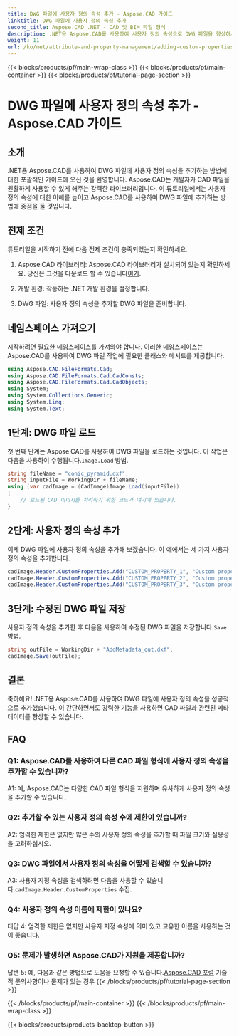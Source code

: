 ```yaml
---
title: DWG 파일에 사용자 정의 속성 추가 - Aspose.CAD 가이드
linktitle: DWG 파일에 사용자 정의 속성 추가
second_title: Aspose.CAD .NET - CAD 및 BIM 파일 형식
description: .NET용 Aspose.CAD를 사용하여 사용자 정의 속성으로 DWG 파일을 향상하세요. 단계별 가이드에 따라 의미 있는 메타데이터를 쉽게 추가하세요.
weight: 11
url: /ko/net/attribute-and-property-management/adding-custom-properties-to-dwg/
---
```


{{< blocks/products/pf/main-wrap-class >}}
{{< blocks/products/pf/main-container >}}
{{< blocks/products/pf/tutorial-page-section >}}

# DWG 파일에 사용자 정의 속성 추가 - Aspose.CAD 가이드

## 소개

.NET용 Aspose.CAD를 사용하여 DWG 파일에 사용자 정의 속성을 추가하는 방법에 대한 포괄적인 가이드에 오신 것을 환영합니다. Aspose.CAD는 개발자가 CAD 파일을 원활하게 사용할 수 있게 해주는 강력한 라이브러리입니다. 이 튜토리얼에서는 사용자 정의 속성에 대한 이해를 높이고 Aspose.CAD를 사용하여 DWG 파일에 추가하는 방법에 중점을 둘 것입니다.

## 전제 조건

튜토리얼을 시작하기 전에 다음 전제 조건이 충족되었는지 확인하세요.

1.  Aspose.CAD 라이브러리: Aspose.CAD 라이브러리가 설치되어 있는지 확인하세요. 당신은 그것을 다운로드 할 수 있습니다[여기](https://releases.aspose.com/cad/net/).

2. 개발 환경: 작동하는 .NET 개발 환경을 설정합니다.

3. DWG 파일: 사용자 정의 속성을 추가할 DWG 파일을 준비합니다.

## 네임스페이스 가져오기

시작하려면 필요한 네임스페이스를 가져와야 합니다. 이러한 네임스페이스는 Aspose.CAD를 사용하여 DWG 파일 작업에 필요한 클래스와 메서드를 제공합니다.

```csharp
using Aspose.CAD.FileFormats.Cad;
using Aspose.CAD.FileFormats.Cad.CadConsts;
using Aspose.CAD.FileFormats.Cad.CadObjects;
using System;
using System.Collections.Generic;
using System.Linq;
using System.Text;
```

## 1단계: DWG 파일 로드

 첫 번째 단계는 Aspose.CAD를 사용하여 DWG 파일을 로드하는 것입니다. 이 작업은 다음을 사용하여 수행됩니다.`Image.Load` 방법.

```csharp
string fileName = "conic_pyramid.dxf";
string inputFile = WorkingDir + fileName;
using (var cadImage = (CadImage)Image.Load(inputFile))
{
    // 로드된 CAD 이미지를 처리하기 위한 코드가 여기에 있습니다.
}
```

## 2단계: 사용자 정의 속성 추가

이제 DWG 파일에 사용자 정의 속성을 추가해 보겠습니다. 이 예에서는 세 가지 사용자 정의 속성을 추가합니다.

```csharp
cadImage.Header.CustomProperties.Add("CUSTOM_PROPERTY_1", "Custom property test 1");
cadImage.Header.CustomProperties.Add("CUSTOM_PROPERTY_2", "Custom property test 2");
cadImage.Header.CustomProperties.Add("CUSTOM_PROPERTY_3", "Custom property test 3");
```

## 3단계: 수정된 DWG 파일 저장

 사용자 정의 속성을 추가한 후 다음을 사용하여 수정된 DWG 파일을 저장합니다.`Save` 방법.

```csharp
string outFile = WorkingDir + "AddMetadata_out.dxf";
cadImage.Save(outFile);
```

## 결론

축하해요! .NET용 Aspose.CAD를 사용하여 DWG 파일에 사용자 정의 속성을 성공적으로 추가했습니다. 이 간단하면서도 강력한 기능을 사용하면 CAD 파일과 관련된 메타데이터를 향상할 수 있습니다.

## FAQ

### Q1: Aspose.CAD를 사용하여 다른 CAD 파일 형식에 사용자 정의 속성을 추가할 수 있습니까?

A1: 예, Aspose.CAD는 다양한 CAD 파일 형식을 지원하며 유사하게 사용자 정의 속성을 추가할 수 있습니다.

### Q2: 추가할 수 있는 사용자 정의 속성 수에 제한이 있습니까?

A2: 엄격한 제한은 없지만 많은 수의 사용자 정의 속성을 추가할 때 파일 크기와 실용성을 고려하십시오.

### Q3: DWG 파일에서 사용자 정의 속성을 어떻게 검색할 수 있습니까?

 A3: 사용자 지정 속성을 검색하려면 다음을 사용할 수 있습니다.`cadImage.Header.CustomProperties` 수집.

### Q4: 사용자 정의 속성 이름에 제한이 있나요?

대답 4: 엄격한 제한은 없지만 사용자 지정 속성에 의미 있고 고유한 이름을 사용하는 것이 좋습니다.

### Q5: 문제가 발생하면 Aspose.CAD가 지원을 제공합니까?

 답변 5: 예, 다음과 같은 방법으로 도움을 요청할 수 있습니다.[Aspose.CAD 포럼](https://forum.aspose.com/c/cad/19) 기술적 문의사항이나 문제가 있는 경우
{{< /blocks/products/pf/tutorial-page-section >}}

{{< /blocks/products/pf/main-container >}}
{{< /blocks/products/pf/main-wrap-class >}}

{{< blocks/products/products-backtop-button >}}
